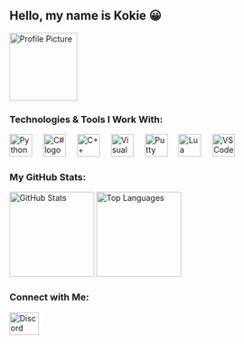 <h2 align="left">Hello, my name is Kokie 😀</h2>

<!-- Profile Picture Section -->
<div align="left">
  <img height="120" src="your-profile-image-link-here" alt="Profile Picture"/>
</div>

<!-- Skills Section -->
<h3 align="left">Technologies & Tools I Work With:</h3>
<div align="left">
  <img src="https://cdn.jsdelivr.net/gh/devicons/devicon/icons/python/python-original.svg" height="40" alt="Python logo"/>
  <img width="12"/>
  <img src="https://cdn.jsdelivr.net/gh/devicons/devicon/icons/csharp/csharp-original.svg" height="40" alt="C# logo"/>
  <img width="12"/>
  <img src="https://cdn.jsdelivr.net/gh/devicons/devicon/icons/cplusplus/cplusplus-original.svg" height="40" alt="C++ logo"/>
  <img width="12"/>
  <img src="https://cdn.jsdelivr.net/gh/devicons/devicon/icons/visualstudio/visualstudio-plain.svg" height="40" alt="Visual Studio logo"/>
  <img width="12"/>
  <img src="https://cdn.jsdelivr.net/gh/devicons/devicon/icons/putty/putty-original.svg" height="40" alt="Putty logo"/>
  <img width="12"/>
  <img src="https://cdn.jsdelivr.net/gh/devicons/devicon/icons/lua/lua-original.svg" height="40" alt="Lua logo"/>
  <img width="12"/>
  <img src="https://cdn.jsdelivr.net/gh/devicons/devicon/icons/vscode/vscode-original.svg" height="40" alt="VSCode logo"/>
</div>

<!-- Stats Section -->
<h3 align="left">My GitHub Stats:</h3>
<div align="left">
  <img src="https://github-readme-stats.vercel.app/api?username=NittarPP&show_icons=true&count_private=true&theme=dracula&hide_border=true" height="150" alt="GitHub Stats"/>
  <img src="https://github-readme-stats.vercel.app/api/top-langs?username=NittarPP&layout=compact&langs_count=5&theme=dracula&hide_border=true" height="150" alt="Top Languages"/>
</div>

<!-- Social Section -->
<h3 align="left">Connect with Me:</h3>
<div align="left">
  <a href="https://discordapp.com/users/1089215873354563594" target="_blank">
    <img src="https://raw.githubusercontent.com/maurodesouza/profile-readme-generator/master/src/assets/icons/social/discord/default.svg" width="52" height="40" alt="Discord logo"/>
  </a>
</div>
